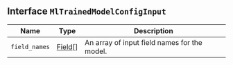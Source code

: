 ## Interface `MlTrainedModelConfigInput`

| Name | Type | Description |
| - | - | - |
| `field_names` | [Field](./Field.md)[] | An array of input field names for the model. |
